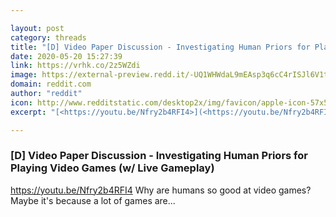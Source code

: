 ```yaml
---

layout: post
category: threads
title: "[D] Video Paper Discussion - Investigating Human Priors for Playing Video Games (w/ Live Gameplay)"
date: 2020-05-20 15:27:39
link: https://vrhk.co/2z5WZdi
image: https://external-preview.redd.it/-UQ1WHWdaL9mEAsp3q6cC4rISJl6V1tNz7jkx8Os03Q.jpg?width=480&height=251.308900524&auto=webp&crop=480:251.308900524,smart&s=77bdafef579077bc567e78a2eadb0d34d5b381df
domain: reddit.com
author: "reddit"
icon: http://www.redditstatic.com/desktop2x/img/favicon/apple-icon-57x57.png
excerpt: "[<https://youtu.be/Nfry2b4RFI4>](<https://youtu.be/Nfry2b4RFI4>) Why are humans so good at video games? Maybe it's because a lot of games are..."

---
```


### [D] Video Paper Discussion - Investigating Human Priors for Playing Video Games (w/ Live Gameplay)

[<https://youtu.be/Nfry2b4RFI4>](<https://youtu.be/Nfry2b4RFI4>) Why are humans so good at video games? Maybe it's because a lot of games are...